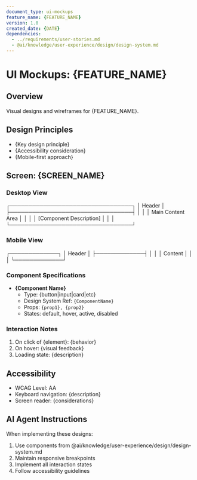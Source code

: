 ```yaml
---
document_type: ui-mockups
feature_name: {FEATURE_NAME}
version: 1.0
created_date: {DATE}
dependencies:
  - ../requirements/user-stories.md
  - @ai/knowledge/user-experience/design/design-system.md
---
```


# UI Mockups: {FEATURE_NAME}

## Overview

Visual designs and wireframes for {FEATURE_NAME}.

## Design Principles

- {Key design principle}
- {Accessibility consideration}
- {Mobile-first approach}

## Screen: {SCREEN_NAME}

### Desktop View

┌─────────────────────────────────┐
│ Header │
├─────────────────────────────────┤
│ │
│ Main Content Area │
│ │
│ [Component Description] │
│ │
└─────────────────────────────────┘

### Mobile View

┌─────────────┐
│ Header │
├─────────────┤
│ │
│ Content │
│ │
└─────────────┘

### Component Specifications

- **{Component Name}**
  - Type: {button|input|card|etc}
  - Design System Ref: `{ComponentName}`
  - Props: `{prop1}, {prop2}`
  - States: default, hover, active, disabled

### Interaction Notes

1. On click of {element}: {behavior}
2. On hover: {visual feedback}
3. Loading state: {description}

## Accessibility

- WCAG Level: AA
- Keyboard navigation: {description}
- Screen reader: {considerations}

## AI Agent Instructions

When implementing these designs:

1. Use components from @ai/knowledge/user-experience/design/design-system.md
2. Maintain responsive breakpoints
3. Implement all interaction states
4. Follow accessibility guidelines
